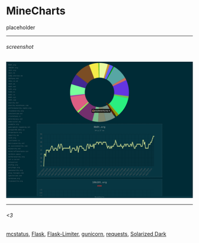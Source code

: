 # MineCharts

placeholder

---

###### screenshot

[![screenshot](.github/screenshot.png)](https://stats.neckbeard.cc/)

---

###### <3

[mcstatus](https://github.com/Dinnerbone/mcstatus),
[Flask](https://flask.palletsprojects.com/),
[Flask-Limiter](https://flask-limiter.readthedocs.io/),
[gunicorn](https://gunicorn.org/),
[requests](https://docs.python-requests.org/en/master/index.html),
[Solarized Dark](https://ethanschoonover.com/solarized/)
